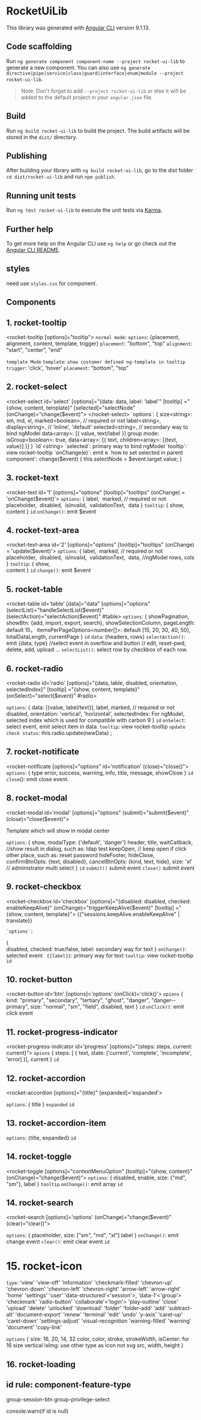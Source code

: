# RocketUiLib

This library was generated with [Angular CLI](https://github.com/angular/angular-cli) version 9.1.13.

## Code scaffolding

Run `ng generate component component-name --project rocket-ui-lib` to generate a new component. You can also use `ng generate directive|pipe|service|class|guard|interface|enum|module --project rocket-ui-lib`.
> Note: Don't forget to add `--project rocket-ui-lib` or else it will be added to the default project in your `angular.json` file. 

## Build

Run `ng build rocket-ui-lib` to build the project. The build artifacts will be stored in the `dist/` directory.

## Publishing

After building your library with `ng build rocket-ui-lib`, go to the dist folder `cd dist/rocket-ui-lib` and run `npm publish`.

## Running unit tests

Run `ng test rocket-ui-lib` to execute the unit tests via [Karma](https://karma-runner.github.io).

## Further help

To get more help on the Angular CLI use `ng help` or go check out the [Angular CLI README](https://github.com/angular/angular-cli/blob/master/README.md).

## styles

need use `styles.css` for component.

## Components

## 1. rocket-tooltip
  <rocket-tooltip [options]="tooltip"></rocket-tooltip>
  `normal mode`:
  `options`: 
    {placement, alignment, content, template, trigger}
  `placement`: 
    "bottom", "top"
  `alignment`: 
    "start", "center", "end"

  `template Mode`
  `template`: 
     `show costomer defined ng-template in tooltip`
  `trigger`: 
    'click', 'hover'
  `placement`: 
    "bottom", "top"

## 2. rocket-select
<rocket-select id='select' [options]="{data: data, label: 'label'" 
    [tooltip] ="{show, content, template}"
    [selected]="selectNode" (onChange)="change($event)">
</rocket-select>
   `options`: 
   {
      size<string>: sm, md, xl,
      marked<boolean>, // required or not
      label<string>, 
      display<string>, // 'inline', 'default'
      selected<string>, // secondary way to bind ngModel
      data<array>: [{
         value, text/label
      }] 
      group mode:
      isGroup<boolean>: true, 
      data<array>: [{
         text,
         children<array>: [{text, value}] 
      }] 
   }
   `id`<string>
   `selected`: 
     primary way to bind ngModel
    `tooltip`: 
     view rocket-tooltip
    `onChange(e)`: 
     emit e
    `how to set selected in parent component`:
     change($event) {
        this.selectNode = $event.target.value;
     }


## 3. rocket-text
<rocket-text id='1' [options]="options" [tooltip]="tooltips" (onChange) = 'onChange($event)'> 
</rocket-text>
   `options`: 
   {
      label<string>, 
      marked<boolean>, // required or not
      placeholder<string>, 
      disabled<bloolean>, 
      isInvalid<bloolean>, 
      validationText<string>, 
      data<string>
   }
   `tooltip`:  {
      show,  
      content
   }
    `id`<string>
    `onChange()`: 
     emit $event

## 4. rocket-text-area
   <rocket-text-area id='2' [options]="options" [tooltip]="tooltips" (onChange) = 'update($event)'> 
   </rocket-text-area>
   `options`: 
   {
      label<string>, 
      marked<boolean>, // required or not
      placeholder<string>, 
      disabled<bloolean>, 
      isInvalid<bloolean>, 
      validationText<string>, 
      data<string>, //ngModel
      rows<number>,
      cols<number>
   }
   `tooltip`:  {
      show,  
      content
   }
   `id`<string>
    `change()`: 
     emit $event

## 5. rocket-table
   <rocket-table id='table' [data]="data" [options]="options" (selectList)="handleSelectList($event)" (selectAction)="selectAction($event)"  #table>
   </rocket-table>
    `options`: 
    {
      showPagination<boolean>, 
      showBtn: {add<boolean>, import<boolean>, export<boolean>, search<boolean>}, 
      showSelectionColumn<boolean>,
      pageLength<number>: default 15，
      itemsPerPageOptions<number[]>: default [15, 20, 30, 40, 50],
      totalDataLength,
      currentPage
    }
    `id`<string>
    `data`: 
     {headers, rows}
    `selectAction()`: 
     emit {data, type} //select event in overflow and button // edit, reset-pwd, delete, add, upload ...
    `selectList()`:
     select row by checkbox of each row.

## 6. rocket-radio
   <rocket-radio
          id='radio'
          [options]="{data, lable, disabled, orientation, selectedIndex}"
          [tooltip] ="{show, content, template}"
          (onSelect)="select($event)" #radio>
   </rocket-radio>
   
   `options`: 
   {
      data<array>: [{value, label/text}], 
      label<string>,
      marked<boolean>, // required or not
      disabled<boolean>,
      orientation: 'vertical', 'horizontal',
      selectedIndex: For ngModel, selected index which is used for compatible with carbon 9
     }
    `id`<string>
    `onSelect`: 
     select event, emit select item in data.
    `tooltip`: 
     view rocket-tooltip
    `update check status`: 
     this.radio.update(newData) ;

## 7. rocket-notificate
   <rocket-notificate [options]="options" id='notification' (close)="close()"></rocket-notificate>
    `options`: 
   {
     type<string> error, success, warning, info, 
     title<string>, 
     message<string>, 
     showClose<boolean>
   }
    `id`<string>
    `close`(): 
     emit close event.

## 8. rocket-modal
   <rocket-modal id='modal' [options]="options" (submit)="submit($event)" (close)="close($event)">
     <div>Template which will show in modal center</div>
   </rocket-modal> 
   
   `options`: 
    {
      show, 
      modalType: {'default', 'danger'}
      header, 
      title, 
      waitCallback, //show result in dialog, such as: ldap test
      keepOpen, // keep open if click other place, such as: reset password
      hideFooter, 
      hideClose,
      confirmBtnOpts: {text, disabled}, 
      cancelBtnOpts: {kind, text, hide},
      size: 'xl' // administrator multi select
    }
   `id`<string>
   `submit()` submit event
   `close()` submit event

## 9. rocket-checkbox 
   <rocket-checkbox  id='checkbox' [options]="{disabled: disabled, checked: enableKeepAlive}" (onChange)="triggerKeepAlive($event)" [tooltip] ="{show, content, template}">
        {{"sessions.keepAlive.enableKeepAlive" | translate}} 
    </rocket-checkbox>

    `options`: 
   {   
      disabled<boolean>,
      checked<boolean>: true/false,
      label<string>: secondary way for text
   }
    `onChange()`: 
     selected event
   ` {{label}}`: 
     primary way for text
    `tooltip`: 
     view rocket-tooltip
    `id`<string>

## 10. rocket-button
   <rocket-button id='btn' [options]='options' (onClick)='click()'>
     <customized content show text or icon>
   </rocket-button>
    `opions` 
   { 
      kind<string>: "primary", "secondary", "tertiary", "ghost", "danger", "danger--primary", 
      size<string>: "normal", "sm", "field", 
      disabled<boolean>, 
      text<string>
   }
    `id`<string>
    `onClick()`: 
     emit click event

## 11. rocket-progress-indicator
   <rocket-progress-indicator id='progress'
      [options]="{steps: steps, current: current}">
   </rocket-progress-indicator>
    `opions` 
   {
      steps<array>: [
      {
         text, 
         state<array>: ['current', 'complete', 'incomplete', 'error]
      }], 
      current<number>
   }
    `id`<string>

   
## 12. rocket-accordion   
   <rocket-accordion [options]="{title}" [expanded]='expanded'>
        <customized content>
   </rocket-accordion>

   `options`: 
  {
      title<string>
   }
  `expanded`<boolean>
  `id`<string>

## 13. rocket-accordion-item   
   <rocket-accordion-container>
         <ng-container *ngFor="let series of seriesTypes, let i = index">
            <rocket-accordion-item [options]="{title, expanded}">
               <ng-container *ngTemplateOutlet="titleWithContext; context:{series: series}">
               </ng-container>
            </rocket-accordion-item>
         </ng-container>
   </rocket-accordion-container>

   <rocket-accordion-container>
    <ng-container *ngFor="let series of seriesTypes, let i = index">
      <rocket-accordion-item [options]="{title: series.value, expanded: true}">
        <div class='session-body-item' *ngFor='let session of filterSessions(curSessions, series.key);'>
          <user-card [data]='session' [options] = 'options' (selected)="selected($event)"></user-card>
        </div>
      </rocket-accordion-item>
    </ng-container>
  </rocket-accordion-container>
   
   `options`: {title<string>, expanded<boolean>}
   `id`<string>

 ## 14. rocket-toggle   
   <rocket-toggle [options]="contextMenuOption" [tooltip]="{show, content}" (onChange)="change($event)">
   </rocket-toggle>
    `options`: 
   {
      disabled<boolean>, 
      enable<boolean>, 
      size<string>: {"md", "sm"}, 
      label<string>
     }
    `tooltip`
    `onChange()`: 
     emit array
    `id`<string>

 ## 14. rocket-search  
   <rocket-search [options]='options' (onChange)="change($event)" (clear)="clear()"></rocket-search>
    
   `options`: {
      placeholder, 
      size<string>:  ["sm", "md", "xl"]
      label
     }
    `onChange()`: 
     emit change event
    `clear()`: 
     emit clear event
    `id`<string>

# 15. rocket-icon   
   <rocket-icon type='arrow-left' options="{size, color, isCenter, stroke, strokeWidth, isImg, src, width, height}"></rocket-icon>

   `type`<string>: 
      'view'
      'view-off'
      'information'
      'checkmark-filled'
      'chevron-up'
      'chevron-down'
      'chevron-left'
      'chevron-right'
      'arrow-left'
      'arrow-right'
      'home'
      'settings'
      'user'
      'data-structured'<'session'>,
      'data-1'<'group'>
      'checkmark'
      'radio-button'
      'collaborate'<'login'>
      'play-outline'
      'close'
      'upload'
      'delete'
      'unlocked'
      'download'
      'folder'
      'folder-add'
      'add'
      'subtract-alt'
      'document-export'
      'renew'
      'terminal'
      'edit'
      'undo'
      'y-axis'
      'caret-up'
      'caret-down'
      'settings-adjust'
      'visual-recognition
      'warning-filled'
      'warning'
      'document'
      'copy-link'

   `options`
   {
      size<number>: 16, 20, 14, 32
      color<string>,
      color, stroke, strokeWidth,
      isCenter: for 16 size vertical
      isImg: use other type as icon not svg
      src, width, height
   }

## 16. rocket-loading
  <rocket-loading></rocket-loading>  

## id rule: component-feature-type  
   group-session-btn
   group-privilege-select 

   console.warn(if id is null)

   
